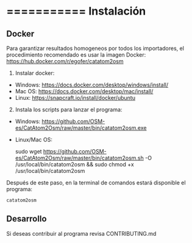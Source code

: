 ===========
Instalación
===========

Docker
------

Para garantizar resultados homogeneos por todos los importadores, el procedimiento recomendado es usar la imagen Docker:
https://hub.docker.com/r/egofer/catatom2osm

1. Instalar docker:

* Windows: https://docs.docker.com/desktop/windows/install/
* Mac OS:  https://docs.docker.com/desktop/mac/install/
* Linux:   https://snapcraft.io/install/docker/ubuntu

2. Instala los scripts para lanzar el programa:

* Windows: https://github.com/OSM-es/CatAtom2Osm/raw/master/bin/catatom2osm.exe
* Linux/Mac OS:


    sudo wget https://github.com/OSM-es/CatAtom2Osm/raw/master/bin/catatom2osm.sh -O /usr/local/bin/catatom2osm && sudo chmod +x /usr/local/bin/catatom2osm

Después de este paso, en la terminal de comandos estará disponible el programa:

    catatom2osm


Desarrollo
----------

Si deseas contribuir al programa revisa CONTRIBUTING.md
